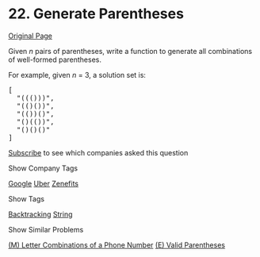 # 22. Generate Parentheses

[Original Page](https://leetcode.com/problems/generate-parentheses/)

Given _n_ pairs of parentheses, write a function to generate all combinations of well-formed parentheses.

For example, given _n_ = 3, a solution set is:

<pre>[
  "((()))",
  "(()())",
  "(())()",
  "()(())",
  "()()()"
]
</pre>

<div>

[Subscribe](/subscribe/) to see which companies asked this question

</div>

<div>

<div id="company_tags" class="btn btn-xs btn-warning">Show Company Tags</div>

<span class="hidebutton">[Google](/company/google/) [Uber](/company/uber/) [Zenefits](/company/zenefits/)</span></div>

<div>

<div id="tags" class="btn btn-xs btn-warning">Show Tags</div>

<span class="hidebutton">[Backtracking](/tag/backtracking/) [String](/tag/string/)</span></div>

<div>

<div id="similar" class="btn btn-xs btn-warning">Show Similar Problems</div>

<span class="hidebutton">[(M) Letter Combinations of a Phone Number](/problems/letter-combinations-of-a-phone-number/) [(E) Valid Parentheses](/problems/valid-parentheses/)</span></div>